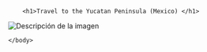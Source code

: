 <!DOCTYPE html>
<html>
    <head>
        <meta charset="utf-8">
        <title>Project: Travel webpage</title>
    </head>
    <body>
    
        <h1>Travel to the Yucatan Peninsula (Mexico) </h1>
 
<img src="https://cdn.kastatic.org/third_party/javascript-khansrc/live-editor/build/images/space/background.png" alt="Descripción de la imagen">

        
    </body>
</html>
